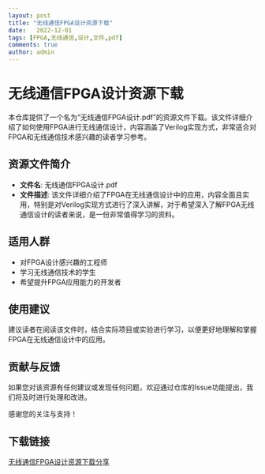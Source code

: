 ```yaml
---
layout: post
title: "无线通信FPGA设计资源下载"
date:   2022-12-01
tags: [FPGA,无线通信,设计,文件,pdf]
comments: true
author: admin
---
```

# 无线通信FPGA设计资源下载

本仓库提供了一个名为“无线通信FPGA设计.pdf”的资源文件下载。该文件详细介绍了如何使用FPGA进行无线通信设计，内容涵盖了Verilog实现方式，非常适合对FPGA和无线通信技术感兴趣的读者学习参考。

## 资源文件简介

- **文件名**: 无线通信FPGA设计.pdf
- **文件描述**: 该文件详细介绍了FPGA在无线通信设计中的应用，内容全面且实用，特别是对Verilog实现方式进行了深入讲解，对于希望深入了解FPGA无线通信设计的读者来说，是一份非常值得学习的资料。

## 适用人群

- 对FPGA设计感兴趣的工程师
- 学习无线通信技术的学生
- 希望提升FPGA应用能力的开发者

## 使用建议

建议读者在阅读该文件时，结合实际项目或实验进行学习，以便更好地理解和掌握FPGA在无线通信设计中的应用。

## 贡献与反馈

如果您对该资源有任何建议或发现任何问题，欢迎通过仓库的Issue功能提出，我们将及时进行处理和改进。

感谢您的关注与支持！

## 下载链接

[无线通信FPGA设计资源下载分享](https://pan.quark.cn/s/d49db6f9e31f)